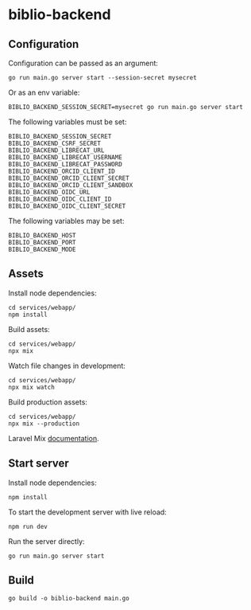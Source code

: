 # biblio-backend

## Configuration

Configuration can be passed as an argument:

```
go run main.go server start --session-secret mysecret
```

Or as an env variable:

```
BIBLIO_BACKEND_SESSION_SECRET=mysecret go run main.go server start
```

The following variables must be set:

```
BIBLIO_BACKEND_SESSION_SECRET
BIBLIO_BACKEND_CSRF_SECRET
BIBLIO_BACKEND_LIBRECAT_URL
BIBLIO_BACKEND_LIBRECAT_USERNAME
BIBLIO_BACKEND_LIBRECAT_PASSWORD
BIBLIO_BACKEND_ORCID_CLIENT_ID
BIBLIO_BACKEND_ORCID_CLIENT_SECRET
BIBLIO_BACKEND_ORCID_CLIENT_SANDBOX
BIBLIO_BACKEND_OIDC_URL
BIBLIO_BACKEND_OIDC_CLIENT_ID
BIBLIO_BACKEND_OIDC_CLIENT_SECRET
```
The following variables may be set:

```
BIBLIO_BACKEND_HOST
BIBLIO_BACKEND_PORT
BIBLIO_BACKEND_MODE
```

## Assets

Install node dependencies:

```
cd services/webapp/
npm install
```

Build assets:

```
cd services/webapp/
npx mix
```

Watch file changes in development:

```
cd services/webapp/
npx mix watch
```

Build production assets:

```
cd services/webapp/
npx mix --production
```

Laravel Mix [documentation](https://laravel.com/docs/8.x).

## Start server

Install node dependencies:

```
npm install
```

To start the development server with live reload:

```
npm run dev
```

Run the server directly:

```
go run main.go server start
```

## Build

```
go build -o biblio-backend main.go
```
